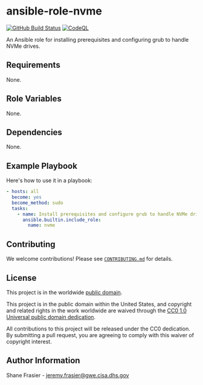 # ansible-role-nvme #

[![GitHub Build Status](https://github.com/cisagov/ansible-role-nvme/workflows/build/badge.svg)](https://github.com/cisagov/ansible-role-nvme/actions)
[![CodeQL](https://github.com/cisagov/ansible-role-nvme/workflows/CodeQL/badge.svg)](https://github.com/cisagov/ansible-role-nvme/actions/workflows/codeql-analysis.yml)

An Ansible role for installing prerequisites and configuring grub to
handle NVMe drives.

## Requirements ##

None.

## Role Variables ##

None.

<!--
| Variable | Description | Default | Required |
|----------|-------------|---------|----------|
| optional_variable | Describe its purpose. | `default_value` | No |
| required_variable | Describe its purpose. | n/a | Yes |
-->

## Dependencies ##

None.

## Example Playbook ##

Here's how to use it in a playbook:

```yaml
- hosts: all
  become: yes
  become_method: sudo
  tasks:
    - name: Install prerequisites and configure grub to handle NVMe drives
      ansible.builtin.include_role:
        name: nvme
```

## Contributing ##

We welcome contributions!  Please see [`CONTRIBUTING.md`](CONTRIBUTING.md) for
details.

## License ##

This project is in the worldwide [public domain](LICENSE).

This project is in the public domain within the United States, and
copyright and related rights in the work worldwide are waived through
the [CC0 1.0 Universal public domain
dedication](https://creativecommons.org/publicdomain/zero/1.0/).

All contributions to this project will be released under the CC0
dedication. By submitting a pull request, you are agreeing to comply
with this waiver of copyright interest.

## Author Information ##

Shane Frasier - <jeremy.frasier@gwe.cisa.dhs.gov>
